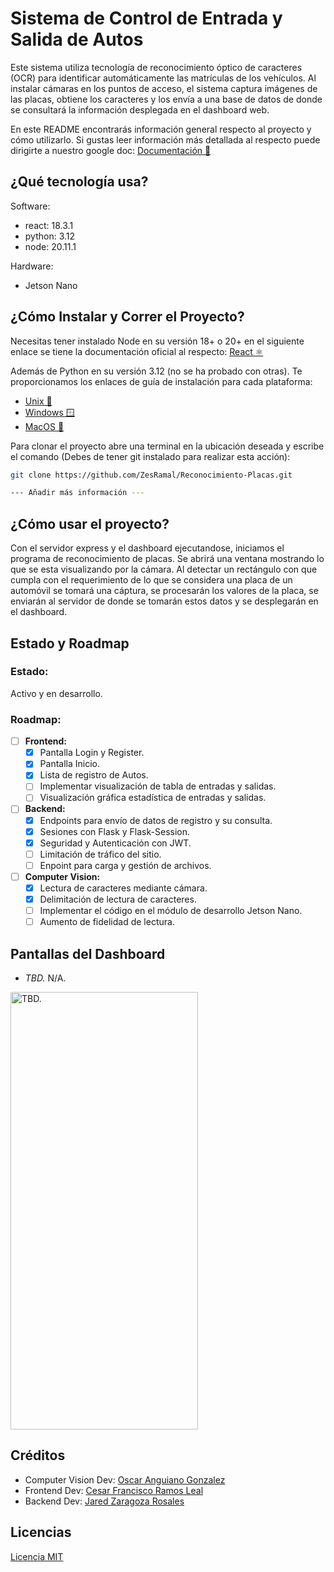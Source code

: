 # Sistema de Control de Entrada y Salida de Autos

Este sistema utiliza tecnología de reconocimiento óptico de caracteres (OCR) para identificar automáticamente las matrículas de los vehículos. Al instalar cámaras en los puntos de acceso, el sistema captura imágenes de las placas, obtiene los caracteres y los envía a una base de datos de donde se consultará la información desplegada en el dashboard web.

En este README encontrarás información general respecto al proyecto y cómo utilizarlo. Si gustas leer información más detallada al respecto puede dirigirte a nuestro google doc: [Documentación 📄](https://docs.google.com/document/d/1g2XP08FGQq8FJmYp_3psSb1SsMw6X24vORQCKUahHkM/edit?usp=sharing)

## ¿Qué tecnología usa?

Software:

- react: 18.3.1
- python: 3.12
- node: 20.11.1

Hardware:

- Jetson Nano

## ¿Cómo Instalar y Correr el Proyecto?

Necesitas tener instalado Node en su versión 18+ o 20+ en el siguiente enlace se tiene la documentación oficial al respecto: [React ⚛️](https://nodejs.org/en/learn/getting-started/how-to-install-nodejs#how-to-install-nodejs)

Además de Python en su versión 3.12 (no se ha probado con otras). Te proporcionamos los enlaces de guía de instalación para cada plataforma:

- [Unix 🐧](https://docs.python.org/3/using/unix.html)
- [Windows 🪟](https://docs.python.org/3/using/windows.html)
- [MacOS 🍎](https://docs.python.org/3/using/mac.html)

Para clonar el proyecto abre una terminal en la ubicación deseada y escribe el comando (Debes de tener git instalado para realizar esta acción):

```bash
git clone https://github.com/ZesRamal/Reconocimiento-Placas.git
```

```bash
--- Añadir más información ---
```

## ¿Cómo usar el proyecto?

Con el servidor express y el dashboard ejecutandose, iniciamos el programa de reconocimiento de placas. Se abrirá una ventana mostrando lo que se esta visualizando por la cámara. Al detectar un rectángulo con que cumpla con el requerimiento de lo que se considera una placa de un automóvil se tomará una cáptura, se procesarán los valores de la placa, se enviarán al servidor de donde se tomarán estos datos y se desplegarán en el dashboard.

## Estado y Roadmap

### Estado:

Activo y en desarrollo.

### Roadmap:

- [ ] **Frontend:**
  - [x] Pantalla Login y Register.
  - [x] Pantalla Inicio.
  - [x] Lista de registro de Autos.
  - [ ] Implementar visualización de tabla de entradas y salidas.
  - [ ] Visualización gráfica estadística de entradas y salidas.
        
- [ ] **Backend:**
  - [x] Endpoints para envío de datos de registro y su consulta.
  - [x] Sesiones con Flask y Flask-Session.
  - [x] Seguridad y Autenticación con JWT.
  - [ ] Limitación de tráfico del sitio.
  - [ ] Enpoint para carga y gestión de archivos.
        
- [ ] **Computer Vision:**
  - [x] Lectura de caracteres mediante cámara.
  - [x] Delimitación de lectura de caracteres.
  - [ ] Implementar el código en el módulo de desarrollo Jetson Nano.
  - [ ] Aumento de fidelidad de lectura.

## Pantallas del Dashboard

- _TBD._ N/A.

<img src="READMEAppScreenshots/TBD.jpg" width="300" height="700" alt="TBD.">

## Créditos

- Computer Vision Dev: [Oscar Anguiano Gonzalez](https://github.com/Oscar060502)
- Frontend Dev: [Cesar Francisco Ramos Leal](https://github.com/ZesRamal)
- Backend Dev: [Jared Zaragoza Rosales](https://github.com/K0i0s)

## Licencias

[Licencia MIT](LICENSE)
